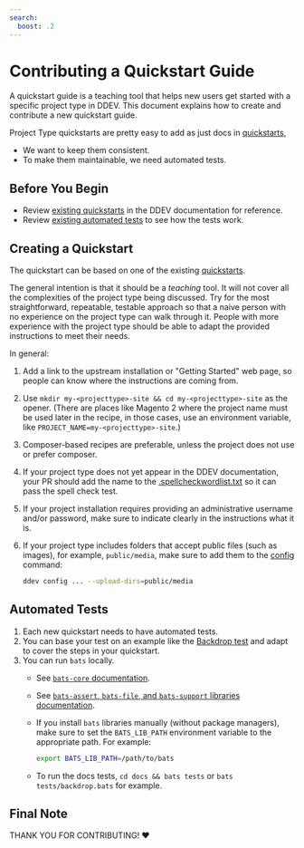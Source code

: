 ```yaml
---
search:
  boost: .2
---
```

# Contributing a Quickstart Guide

A quickstart guide is a teaching tool that helps new users get started with a specific project type in DDEV. This document explains how to create and contribute a new quickstart guide.

Project Type quickstarts are pretty easy to add as just docs in [quickstarts](../users/quickstart.md),

- We want to keep them consistent.
- To make them maintainable, we need automated tests.

## Before You Begin

- Review [existing quickstarts](https://github.com/ddev/ddev/blob/main/docs/content/users/quickstart.md) in the DDEV documentation for reference.
- Review [existing automated tests](https://github.com/ddev/ddev/tree/main/docs/tests) to see how the tests work.

## Creating a Quickstart

The quickstart can be based on one of the existing [quickstarts](../users/quickstart.md).

The general intention is that it should be a *teaching* tool. It will not cover all the complexities of the project type being discussed. Try for the most straightforward, repeatable, testable approach so that a naive person with no experience on the project type can walk through it. People with more experience with the project type should be able to adapt the provided instructions to meet their needs.

In general:

1. Add a link to the upstream installation or "Getting Started" web page, so people can know where the instructions are coming from.
2. Use `mkdir my-<projecttype>-site && cd my-<projecttype>-site` as the opener. (There are places like Magento 2 where the project name must be used later in the recipe, in those cases, use an environment variable, like `PROJECT_NAME=my-<projecttype>-site`.)
3. Composer-based recipes are preferable, unless the project does not use or prefer composer.
4. If your project type does not yet appear in the DDEV documentation, your PR should add the name to the [.spellcheckwordlist.txt](https://github.com/ddev/ddev/blob/main/.spellcheckwordlist.txt) so it can pass the spell check test.
5. If your project installation requires providing an administrative username and/or password, make sure to indicate clearly in the instructions what it is.
6. If your project type includes folders that accept public files (such as images), for example, `public/media`, make sure to add them to the [config](../users/configuration/config.md#upload_dirs) command:

    ```bash
    ddev config ... --upload-dirs=public/media
    ```

## Automated Tests

1. Each new quickstart needs to have automated tests.
2. You can base your test on an example like the [Backdrop test](https://github.com/ddev/ddev/blob/main/docs/tests/backdrop.bats) and adapt to cover the steps in your quickstart.
3. You can run `bats` locally.
    - See [`bats-core` documentation](https://bats-core.readthedocs.io/en/stable/).
    - See [`bats-assert`, `bats-file`, and `bats-support` libraries documentation](https://github.com/ztombol/bats-docs).
    - If you install `bats` libraries manually (without package managers), make sure to set the `BATS_LIB_PATH` environment variable to the appropriate path. For example:

        ```bash
        export BATS_LIB_PATH=/path/to/bats
        ```

    - To run the docs tests, `cd docs && bats tests` or `bats tests/backdrop.bats` for example.

## Final Note

THANK YOU FOR CONTRIBUTING! ❤️

